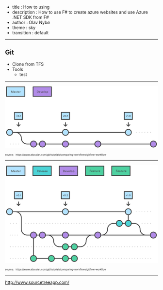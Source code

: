 ﻿- title : How to using
- description : How to use F# to create azure websites and use Azure .NET SDK from F#
- author : Olav Nybø
- theme : sky
- transition : default

***

## Git

- Clone from TFS
- Tools
    - test

***

![git flow basic](images/gitflow.svg)


<p style="font-size: 8px;"> source: &nbsp; https://www.atlassian.com/git/tutorials/comparing-workflows/gitflow-workflow </p>

---
![git flow release](images/gitflow-release.svg)


<p style="font-size: 8px;"> source: &nbsp; https://www.atlassian.com/git/tutorials/comparing-workflows/gitflow-workflow </p>

***

http://www.sourcetreeapp.com/
